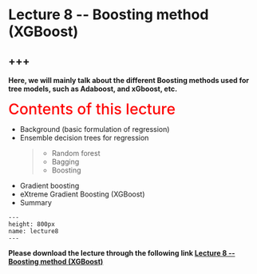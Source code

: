 # Lecture 8 -- Boosting method (XGBoost)

+++
---

**Here, we will mainly talk about the different Boosting methods used for tree models, such as Adaboost, and xGboost, etc.**



<span style = "color: red; font-weight: 500;  font-size: 30px; text-align: left">Contents of this lecture</span>  <br />

* Background (basic formulation of regression)
* Ensemble decision trees for regression
   >- Random forest
   >- Bagging
   >- Boosting
* Gradient boosting
* eXtreme Gradient Boosting (XGBoost)
* Summary





```{figure} ./lectures/lecture8.png
---
height: 800px
name: lecture8
---
```

**Please download the lecture through the following link [Lecture 8 -- Boosting method (XGBoost)](https://github.com/wengangmao/fmms050/blob/main/contents/machine-learning/lectures/Lecture%208%20-%20ML2%20Trains_XGboost_examples.pdf)**